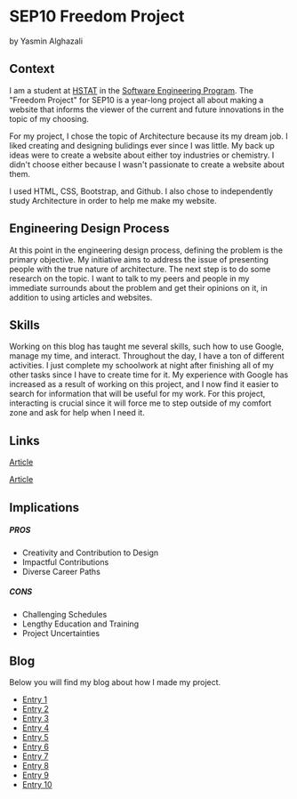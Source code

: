 # SEP10 Freedom Project
by Yasmin Alghazali 

## Context
I am a student at [HSTAT](https://www.hstat.org/) in the [Software Engineering Program](https://hstatsep.github.io/). The "Freedom Project" for SEP10 is a year-long project all about making a website that informs the viewer of the current and future innovations in the topic of my choosing.

For my project, I chose the topic of Architecture because its my dream job. I liked creating and designing bulidings ever since I was little. My back up ideas were to create a website about either toy industries or chemistry. I didn't choose either because I wasn't passionate to create a website about them. 

I used HTML, CSS, Bootstrap, and Github. I also chose to independently study Architecture in order to help me make my website.

## Engineering Design Process
At this point in the engineering design process, defining the problem is the primary objective. My initiative aims to address the issue of presenting people with the true nature of architecture. The next step is to do some research on the topic. I want to talk to my peers and people in my immediate surrounds about the problem and get their opinions on it, in addition to using articles and websites.

## Skills 
Working on this blog has taught me several skills, such how to use Google, manage my time, and interact. Throughout the day, I have a ton of different activities. I just complete my schoolwork at night after finishing all of my other tasks since I have to create time for it. My experience with Google has increased as a result of working on this project, and I now find it easier to search for information that will be useful for my work. For this project, interacting is crucial since it will force me to step outside of my comfort zone and ask for help when I need it.  

## Links

[Article](https://www.prarch.com/rewards-of-being-an-architect/)

[Article](https://www.architectural-review.com/archive/campaigns/the-big-rethink/the-big-rethink-part-4-the-purposes-of-architecture)

## Implications
##### PROS
* Creativity and Contribution to Design
* Impactful Contributions	
* Diverse Career Paths
##### CONS
* Challenging Schedules
* Lengthy Education and Training
* Project Uncertainties


## Blog
Below you will find my blog about how I made my project.

* [Entry 1](blog/entry01.md)
* [Entry 2](blog/entry02.md)
* [Entry 3](blog/entry03.md)
* [Entry 4](blog/entry04.md)
* [Entry 5](blog/entry05.md)
* [Entry 6](blog/entry06.md)
* [Entry 7](blog/entry07.md)
* [Entry 8](blog/entry08.md)
* [Entry 9](blog/entry09.md)
* [Entry 10](blog/entry10.md)
